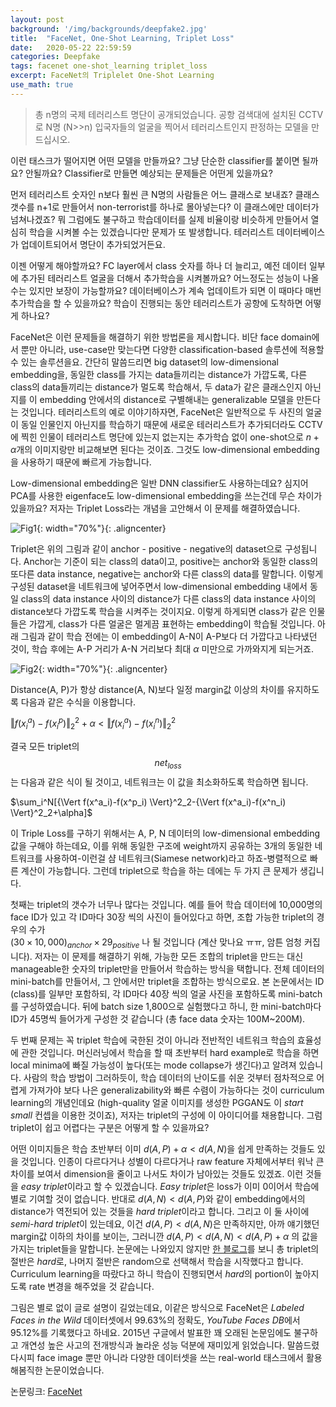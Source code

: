 ```yaml
---
layout: post
background: '/img/backgrounds/deepfake2.jpg'
title:  "FaceNet, One-Shot Learning, Triplet Loss"
date:   2020-05-22 22:59:59
categories: Deepfake
tags: facenet one-shot_learning triplet_loss
excerpt: FaceNet의 Triplelet One-Shot Learning
use_math: true
---
```


> 총 n명의 국제 테러리스트 명단이 공개되었습니다. 공항 검색대에 설치된 CCTV로 N명 (N>>n) 입국자들의 얼굴을 찍어서 테러리스트인지 판정하는 모델을 만드십시오.

이런 태스크가 떨어지면 어떤 모델을 만들까요? 그냥 단순한 classifier를 붙이면 될까요? 안될까요?
Classifier로 만들면 예상되는 문제들은 어떤게 있을까요?

먼저 테러리스트 숫자인 n보다 훨씬 큰 N명의 사람들은 어느 클래스로 보내죠? 클래스 갯수를 n+1로 만들어서 non-terrorist를 하나로 몰아넣는다? 이 클래스에만 데이터가 넘쳐나겠죠? 뭐 그럼에도 불구하고 학습데이터를 실제 비율이랑 비슷하게 만들어서 열심히 학습을 시켜볼 수는 있겠습니다만 문제가 또 발생합니다. 테러리스트 데이터베이스가 업데이트되어서 명단이 추가되었거든요.

이젠 어떻게 해야할까요? FC layer에서 class 숫자를 하나 더 늘리고, 예전 데이터 일부에 추가된 테러리스트 얼굴을 더해서 추가학습을 시켜볼까요? 어느정도는 성능이 나올 수는 있지만 보장이 가능할까요? 데이터베이스가 계속 업데이트가 되면 이 때마다 매번 추가학습을 할 수 있을까요? 학습이 진행되는 동안 테러리스트가 공항에 도착하면 어떻게 하나요?

FaceNet은 이런 문제들을 해결하기 위한 방법론을 제시합니다. 비단 face domain에서 뿐만 아니라, use-case만 맞는다면 다양한 classification-based 솔루션에 적용할 수 있는 솔루션을요. 간단히 말씀드리면 big dataset의 low-dimensional embedding을, 동일한 class를 가지는 data들끼리는 distance가 가깝도록, 다른 class의 data들끼리는 distance가 멀도록 학습해서, 두 data가 같은 클래스인지 아닌지를 이 embedding 안에서의 distance로 구별해내는 generalizable 모델을 만든다는 것입니다. 테러리스트의 예로 이야기하자면, FaceNet은 일반적으로 두 사진의 얼굴이 동일 인물인지 아닌지를 학습하기 때문에 새로운 테러리스트가 추가되더라도 CCTV에 찍힌 인물이 테러리스트 명단에 있는지 없는지는 추가학습 없이 one-shot으로 $n+\alpha$개의 이미지랑만 비교해보면 된다는 것이죠. 그것도 low-dimensional embedding을 사용하기 때문에 빠르게 가능합니다.

Low-dimensional embedding은 일반 DNN classifier도 사용하는데요? 심지어 PCA를 사용한 eigenface도 low-dimensional embedding을 쓰는건데 무슨 차이가 있을까요? 저자는 Triplet Loss라는 개념을 고안해서 이 문제를 해결하였습니다.

![Fig1](https://tildacorp.github.io/img/triplet_loss.PNG "Triplet Loss"){: width="70%"}{: .aligncenter}


Triplet은 위의 그림과 같이 anchor - positive - negative의 dataset으로 구성됩니다. Anchor는 기준이 되는 class의 data이고, positive는 anchor와 동일한 class의 또다른 data instance, negative는 anchor와 다른 class의 data를 말합니다. 이렇게 구성된 dataset을 네트워크에 넣어주면서 low-dimensional embedding 내에서 동일 class의 data instance 사이의 distance가 다른 class의 data instance 사이의 distance보다 가깝도록 학습을 시켜주는 것이지요. 이렇게 하게되면 class가 같은 인물들은 가깝게, class가 다른 얼굴은 멀게끔 표현하는 embedding이 학습될 것입니다. 아래 그림과 같이 학습 전에는 이 embedding이 A-N이 A-P보다 더 가깝다고 나타냈던 것이, 학습 후에는 A-P 거리가 A-N 거리보다 최대 $\alpha$ 미만으로 가까와지게 되는거죠.

![Fig2](https://tildacorp.github.io/img/triplet_loss_learning.PNG "Learning w/ Triplet Loss"){: width="70%"}{: .aligncenter}


Distance(A, P)가 항상 distance(A, N)보다 일정 margin값 이상의 차이를 유지하도록 다음과 같은 수식을 이용합니다.

${\Vert f(x^a_i)-f(x^p_i) \Vert}^2_2+\alpha<{\Vert f(x^a_i)-f(x^n_i) \Vert}^2_2$

결국 모든 triplet의 $$net_{loss}$$는 다음과 같은 식이 될 것이고, 네트워크는 이 값을 최소화하도록 학습하면 됩니다.

$\sum_i^N[{\Vert f(x^a_i)-f(x^p_i) \Vert}^2_2-{\Vert f(x^a_i)-f(x^n_i) \Vert}^2_2+\alpha]$ 


이 Triple Loss를 구하기 위해서는 A, P, N 데이터의 low-dimensional embedding값을 구해야 하는데요, 이를 위해 동일한 구조에 weight까지 공유하는 3개의 동일한 네트워크를 사용하여-이런걸 샴 네트워크(Siamese network)라고 하죠-병렬적으로 빠른 계산이 가능합니다. 그런데 triplet으로 학습을 하는 데에는 두 가지 큰 문제가 생깁니다. 


첫째는 triplet의 갯수가 너무나 많다는 것입니다. 예를 들어 학습 데이터에 10,000명의 face ID가 있고 각 ID마다 30장 씩의 사진이 들어있다고 하면, 조합 가능한 triplet의 경우의 수가<br>
$(30\times10,000)_{anchor} \times 29_{positive}$
나 될 것입니다 (계산 맞나요 ㅠㅠ, 암튼 엄청 커집니다). 저자는 이 문제를 해결하기 위해, 가능한 모든 조합의 triplet을 만드는 대신 manageable한 숫자의 triplet만을 만들어서 학습하는 방식을 택합니다. 전체 데이터의 mini-batch를 만들어서, 그 안에서만 triplet을 조합하는 방식으로요. 본 논문에서는 ID (class)를 일부만 포함하되, 각 ID마다 40장 씩의 얼굴 사진을 포함하도록 mini-batch를 구성하였습니다. 뒤에 batch size 1,800으로 실험했다고 하니, 한 mini-batch마다 ID가 45명씩 들어가게 구성한 것 같습니다 (총 face data 숫자는 100M~200M).

두 번째 문제는 꼭 triplet 학습에 국한된 것이 아니라 전반적인 네트워크 학습의 효율성에 관한 것입니다. 머신러닝에서 학습을 할 때 초반부터 hard example로 학습을 하면 local minima에 빠질 가능성이 높다(또는 mode collapse가 생긴다)고 알려져 있습니다. 사람의 학습 방법이 그러하듯이, 학습 데이터의 난이도를 쉬운 것부터 점차적으로 어렵게 가져가야 보다 나은 generalizability와 빠른 수렴이 가능하다는 것이 curriculum learning의 개념인데요 (high-quality 얼굴 이미지를 생성한 PGGAN도 이 *start small* 컨셉을 이용한 것이죠), 저자는 triplet의 구성에 이 아이디어를 채용합니다. 그럼 triplet이 쉽고 어렵다는 구분은 어떻게 할 수 있을까요?

어떤 이미지들은 학습 초반부터 이미 $d(A, P)+\alpha < d(A, N)$을 쉽게 만족하는 것들도 있을 것입니다. 인종이 다르다거나 성별이 다르다거나 raw feature 자체에서부터 워낙 큰 차이를 보여서 dimension을 줄이고 나서도 차이가 남아있는 것들도 있겠죠. 이런 것들을 *easy triplet*이라고 할 수 있겠습니다. *Easy triplet*은 loss가 이미 0이어서 학습에 별로 기여할 것이 없습니다. 반대로 $d(A, N) < d(A, P)$와 같이 embedding에서의 distance가 역전되어 있는 것들을 *hard triplet*이라고 합니다. 그리고 이 둘 사이에 *semi-hard triplet*이 있는데요, 이건 $d(A, P) < d(A, N)$은 만족하지만, 아까 얘기했던 margin값 이하의 차이를 보이는, 그러니깐 $d(A, P) < d(A, N) < d(A, P)+\alpha$ 의 값을 가지는 triplet들을 말합니다. 논문에는 나와있지 않지만 [한 블로그](https://medium.com/@crimy/one-shot-learning-siamese-networks-and-triplet-loss-with-keras-2885ed022352)를 보니 총 triplet의 절반은 *hard*로, 나머지 절반은 random으로 선택해서 학습을 시작했다고 합니다. Curriculum learning을 따랐다고 하니 학습이 진행되면서 *hard*의 portion이 높아지도록 rate 변경을 해주었을 것 같습니다.


그림은 별로 없이 글로 설명이 길었는데요, 이같은 방식으로 FaceNet은 *Labeled Faces in the Wild* 데이터셋에서 99.63%의 정확도, *YouTube Faces DB*에서 95.12%를 기록했다고 하네요. 2015년 구글에서 발표한 꽤 오래된 논문임에도 불구하고 개연성 높은 사고의 전개방식과 놀라운 성능 덕분에 재미있게 읽었습니다. 말씀드렸다시피 face image 뿐만 아니라 다양한 데이터셋을 쓰는 real-world 태스크에서 활용해봄직한 논문이었습니다.

논문링크: [FaceNet](https://arxiv.org/pdf/1503.03832.pdf)